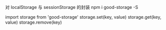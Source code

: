 ﻿对 localStorage 与 sessionStorage 的封装
npm i good-storage -S

import storage from 'good-storage'
storage.set(key, value)
storage.get(key, value)
storage.remove(key)
